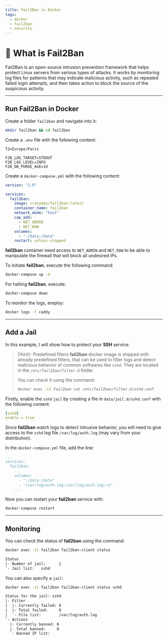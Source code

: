 ```yaml
---
title: Fail2Ban in Docker
tags:
  - docker
  - fail2ban
  - security
---
```

# 📛 What is Fail2Ban

Fail2Ban is an open-source intrusion prevention framework that helps protect Linux servers from various types of attacks. It works by monitoring log files for patterns that may indicate malicious activity, such as repeated failed login attempts, and then takes action to block the source of the suspicious activity.

---
## Run Fail2Ban in Docker

Create a folder `fail2ban` and navigate into it:

```bash
mkdir fail2ban && cd fail2ban
```

Create a `.env` file with the following content:

```env
TZ=Europe/Paris

F2B_LOG_TARGET=STDOUT
F2B_LOG_LEVEL=INFO
F2B_DB_PURGE_AGE=1d
```

Create a `docker-compose.yml` with the following content:

```yml
version: "3.9"

services:
  fail2ban:
    image: crazymax/fail2ban:latest
    container_name: fail2ban
    network_mode: "host"
    cap_add:
      - NET_ADMIN
      - NET_RAW
    volumes:
      - "./data:/data"
    restart: unless-stopped
```

**fail2ban** container need access to `NET_ADMIN` and `NET_RAW` to be able to manipulate the firewall that will block all undesired IPs.

To initiate **fail2ban**, execute the following command:

```bash
docker-compose up -d
```

For halting **fail2ban**, execute:

```bash
docker-compose down
```

To monitor the logs, employ:

```bash
docker logs -f caddy
``````

---
## Add a Jail

In this example, I will show how to protect your **SSH** service.

> [!hint]- Predefined filters
> **fail2ban** docker image is shipped with already predefined filters, that can be used to filter logs and detect malicious behavior of common softwares like `sshd`. They are located in the `/etc/fail2ban/filter.d` folder.
> 
> You can check it using the command:
> ```bash
> docker exec -it fail2ban cat /etc/fail2ban/filter.d/sshd.conf
>```

Firstly, enable the `sshd` `jail` by creating a file in `data/jail.d/sshd.conf` with the following content:

```yml
[sshd]
enable = true
```

Since **fail2ban** watch logs to detect intrusive behavior, you will need to give access to the `sshd` log file `/var/log/auth.log` (may vary from your distribution).

In the `docker-compose.yml` file, add the line:

```yml {7}
...
services:
  fail2ban:
    ...
    volumes:
      - "./data:/data"
      - "/var/log/auth.log:/var/log/auth.log:ro"
    ...
```

Now you can restart your **fail2ban** service with:

```bash
docker-compose restart
```

---
## Monitoring

You can check the status of **fail2ban** using the command:

```bash
docker exec -it fail2ban fail2ban-client status
```
```txt
Status  
|- Number of jail:      1  
`- Jail list:   sshd
```

You can also specify a `jail`:

```bash
docker exec -it fail2ban fail2ban-client status sshd
```
```txt
Status for the jail: sshd  
|- Filter  
|  |- Currently failed: 0  
|  |- Total failed:     0  
|  `- File list:        /var/log/auth.log  
`- Actions  
  |- Currently banned: 0  
  |- Total banned:     0  
  `- Banned IP list:
```